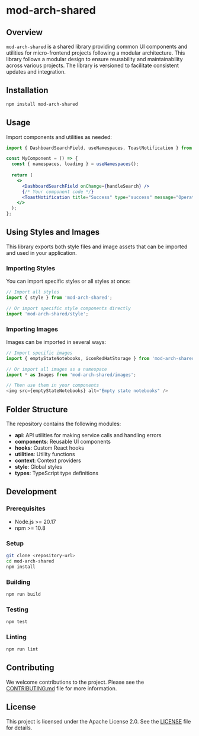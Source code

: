 # mod-arch-shared

## Overview

`mod-arch-shared` is a shared library providing common UI components and utilities for micro-frontend projects following a modular architecture. This library follows a modular design to ensure reusability and maintainability across various projects. The library is versioned to facilitate consistent updates and integration.

## Installation

```bash
npm install mod-arch-shared
```

## Usage

Import components and utilities as needed:

```jsx
import { DashboardSearchField, useNamespaces, ToastNotification } from 'mod-arch-shared';

const MyComponent = () => {
  const { namespaces, loading } = useNamespaces();
  
  return (
    <>
      <DashboardSearchField onChange={handleSearch} />
      {/* Your component code */}
      <ToastNotification title="Success" type="success" message="Operation completed" />
    </>
  );
};
```

## Using Styles and Images

This library exports both style files and image assets that can be imported and used in your application.

### Importing Styles

You can import specific styles or all styles at once:

```javascript
// Import all styles
import { style } from 'mod-arch-shared';

// Or import specific style components directly
import 'mod-arch-shared/style';
```

### Importing Images

Images can be imported in several ways:

```javascript
// Import specific images
import { emptyStateNotebooks, iconRedHatStorage } from 'mod-arch-shared/images';

// Or import all images as a namespace
import * as Images from 'mod-arch-shared/images';

// Then use them in your components
<img src={emptyStateNotebooks} alt="Empty state notebooks" />
```

## Folder Structure

The repository contains the following modules:

- **api**: API utilities for making service calls and handling errors
- **components**: Reusable UI components
- **hooks**: Custom React hooks
- **utilities**: Utility functions
- **context**: Context providers
- **style**: Global styles
- **types**: TypeScript type definitions

## Development

### Prerequisites

- Node.js >= 20.17
- npm >= 10.8

### Setup

```bash
git clone <repository-url>
cd mod-arch-shared
npm install
```

### Building

```bash
npm run build
```

### Testing

```bash
npm test
```

### Linting

```bash
npm run lint
```

## Contributing

We welcome contributions to the project. Please see the [CONTRIBUTING.md](CONTRIBUTING.md) file for more information.

## License

This project is licensed under the Apache License 2.0. See the [LICENSE](LICENSE) file for details.
